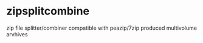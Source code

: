 # zipsplitcombine
zip file splitter/combiner compatible with peazip/7zip produced multivolume arvhives
